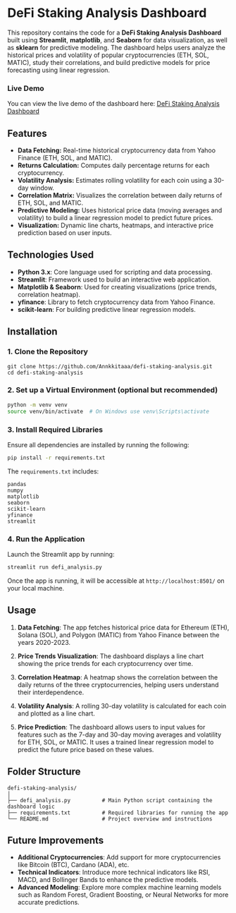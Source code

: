 

# DeFi Staking Analysis Dashboard

This repository contains the code for a **DeFi Staking Analysis Dashboard** built using **Streamlit**, **matplotlib**, and **Seaborn** for data visualization, as well as **sklearn** for predictive modeling. The dashboard helps users analyze the historical prices and volatility of popular cryptocurrencies (ETH, SOL, MATIC), study their correlations, and build predictive models for price forecasting using linear regression.

### Live Demo
You can view the live demo of the dashboard here:
[DeFi Staking Analysis Dashboard](https://annkkitaaa-defi-staking-analysis-defi-analysis-ualsu0.streamlit.app/)

## Features
- **Data Fetching:** Real-time historical cryptocurrency data from Yahoo Finance (ETH, SOL, and MATIC).
- **Returns Calculation:** Computes daily percentage returns for each cryptocurrency.
- **Volatility Analysis:** Estimates rolling volatility for each coin using a 30-day window.
- **Correlation Matrix:** Visualizes the correlation between daily returns of ETH, SOL, and MATIC.
- **Predictive Modeling:** Uses historical price data (moving averages and volatility) to build a linear regression model to predict future prices.
- **Visualization:** Dynamic line charts, heatmaps, and interactive price prediction based on user inputs.

## Technologies Used
- **Python 3.x**: Core language used for scripting and data processing.
- **Streamlit**: Framework used to build an interactive web application.
- **Matplotlib & Seaborn**: Used for creating visualizations (price trends, correlation heatmap).
- **yfinance**: Library to fetch cryptocurrency data from Yahoo Finance.
- **scikit-learn**: For building predictive linear regression models.

## Installation

### 1. Clone the Repository
```
git clone https://github.com/Annkkitaaa/defi-staking-analysis.git
cd defi-staking-analysis
```

### 2. Set up a Virtual Environment (optional but recommended)
```bash
python -m venv venv
source venv/bin/activate  # On Windows use venv\Scripts\activate
```

### 3. Install Required Libraries
Ensure all dependencies are installed by running the following:
```bash
pip install -r requirements.txt
```

The `requirements.txt` includes:
```
pandas
numpy
matplotlib
seaborn
scikit-learn
yfinance
streamlit
```

### 4. Run the Application
Launch the Streamlit app by running:
```bash
streamlit run defi_analysis.py
```

Once the app is running, it will be accessible at `http://localhost:8501/` on your local machine.

## Usage

1. **Data Fetching**: The app fetches historical price data for Ethereum (ETH), Solana (SOL), and Polygon (MATIC) from Yahoo Finance between the years 2020-2023.
   
2. **Price Trends Visualization**: The dashboard displays a line chart showing the price trends for each cryptocurrency over time.

3. **Correlation Heatmap**: A heatmap shows the correlation between the daily returns of the three cryptocurrencies, helping users understand their interdependence.

4. **Volatility Analysis**: A rolling 30-day volatility is calculated for each coin and plotted as a line chart.

5. **Price Prediction**: The dashboard allows users to input values for features such as the 7-day and 30-day moving averages and volatility for ETH, SOL, or MATIC. It uses a trained linear regression model to predict the future price based on these values.

## Folder Structure
```plaintext
defi-staking-analysis/
│
├── defi_analysis.py          # Main Python script containing the dashboard logic
├── requirements.txt          # Required libraries for running the app
└── README.md                 # Project overview and instructions
```

## Future Improvements
- **Additional Cryptocurrencies**: Add support for more cryptocurrencies like Bitcoin (BTC), Cardano (ADA), etc.
- **Technical Indicators**: Introduce more technical indicators like RSI, MACD, and Bollinger Bands to enhance the predictive models.
- **Advanced Modeling**: Explore more complex machine learning models such as Random Forest, Gradient Boosting, or Neural Networks for more accurate predictions.

